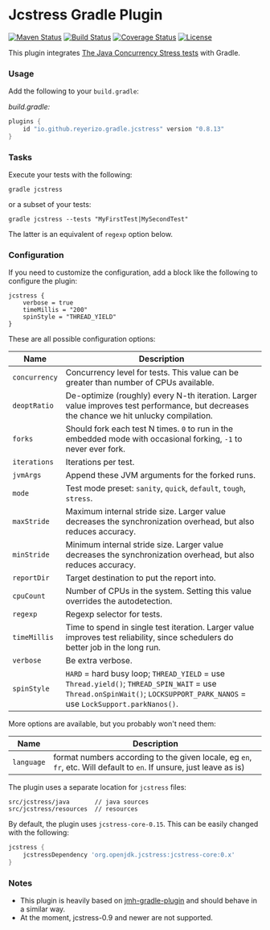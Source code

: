 # Jcstress Gradle Plugin

[![Maven Status](https://maven-badges.herokuapp.com/maven-central/io.github.reyerizo.gradle/jcstress-gradle-plugin/badge.svg?style=flat)](https://mvnrepository.com/artifact/io.github.reyerizo.gradle/jcstress-gradle-plugin)
[![Build Status](https://github.com/reyerizo/jcstress-gradle-plugin/actions/workflows/gradle.yml/badge.svg)](https://github.com/reyerizo/jcstress-gradle-plugin/actions/workflows/gradle.yml)
[![Coverage Status](https://coveralls.io/repos/github/reyerizo/jcstress-gradle-plugin/badge.svg?branch=master)](https://coveralls.io/github/reyerizo/jcstress-gradle-plugin?branch=master)
[![License](https://img.shields.io/badge/License-Apache%202.0-blue.svg)](https://opensource.org/licenses/Apache-2.0)

This plugin integrates [The Java Concurrency Stress tests](http://openjdk.java.net/projects/code-tools/jcstress) with Gradle.

### Usage

Add the following to your `build.gradle`:

_build.gradle:_
```groovy
plugins {
    id "io.github.reyerizo.gradle.jcstress" version "0.8.13"
}
```
### Tasks

Execute your tests with the following:

```
gradle jcstress
```

or a subset of your tests:

```
gradle jcstress --tests "MyFirstTest|MySecondTest"
```

The latter is an equivalent of `regexp` option below.

### Configuration

If you need to customize the configuration, add a block like the following to configure the plugin:

```
jcstress {
    verbose = true
    timeMillis = "200"
    spinStyle = "THREAD_YIELD"
}
```

These are all possible configuration options:

| Name | Description |
| --- | --- |
| `concurrency` | Concurrency level for tests. This value can be greater than number of CPUs available. |
| `deoptRatio` | De-optimize (roughly) every N-th iteration. Larger value improves test performance, but decreases the chance we hit unlucky compilation. |
| `forks` | Should fork each test N times. `0` to run in the embedded mode with occasional forking, `-1` to never ever fork. |
| `iterations`   | Iterations per test. |
| `jvmArgs`   | Append these JVM arguments for the forked runs. |
| `mode`   | Test mode preset: `sanity`, `quick`, `default`, `tough`, `stress`. |
| `maxStride`   | Maximum internal stride size. Larger value decreases the synchronization overhead, but also reduces accuracy. |
| `minStride`   | Minimum internal stride size. Larger value decreases the synchronization overhead, but also reduces accuracy. |
| `reportDir`   | Target destination to put the report into. |
| `cpuCount`   | Number of CPUs in the system. Setting this value overrides the autodetection. |
| `regexp`   | Regexp selector for tests. |
| `timeMillis`   | Time to spend in single test iteration. Larger value improves test reliability, since schedulers do better job in the long run. |
| `verbose`   | Be extra verbose. |
| `spinStyle`   | `HARD` = hard busy loop; `THREAD_YIELD` = use `Thread.yield()`; `THREAD_SPIN_WAIT` = use `Thread.onSpinWait()`; `LOCKSUPPORT_PARK_NANOS` = use `LockSupport.parkNanos()`. |

More options are available, but you probably won't need them:

| Name | Description |
| --- | --- |
| `language` | format numbers according to the given locale, eg `en`, `fr`, etc. Will default to `en`. If unsure, just leave as is) |


The plugin uses a separate location for `jcstress` files:

```
src/jcstress/java       // java sources
src/jcstress/resources  // resources
```

By default, the plugin uses `jcstress-core-0.15`. This can be easily changed with the following:

```groovy
jcstress {
    jcstressDependency 'org.openjdk.jcstress:jcstress-core:0.x'
}
```

### Notes

- This plugin is heavily based on [jmh-gradle-plugin](https://github.com/melix/jmh-gradle-plugin) and should behave in a similar way.
- At the moment, jcstress-0.9 and newer are not supported.
